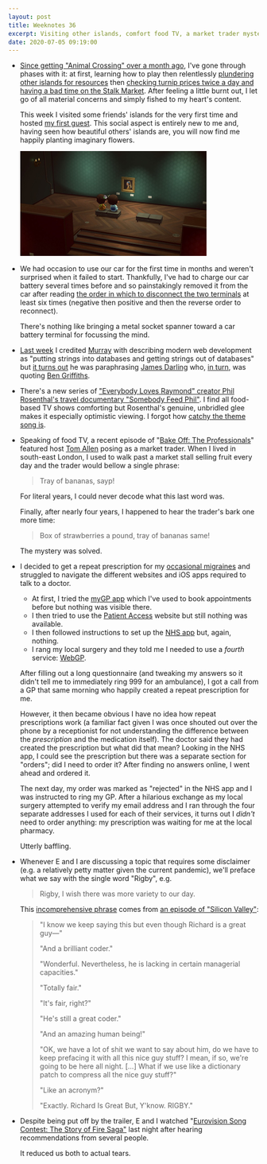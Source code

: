 ```yaml
---
layout: post
title: Weeknotes 36
excerpt: Visiting other islands, comfort food TV, a market trader mystery, not understanding prescriptions and unexpected sobbing.
date: 2020-07-05 09:19:00
---
```

*   [Since getting "Animal Crossing" over a month ago](/2020/05/24/weeknotes-30/), I've gone through phases with it: at first, learning how to play then relentlessly [plundering other islands for resources](https://tomstu.art/weeknotes-15-what-a-ride) then [checking turnip prices twice a day and having a bad time on the Stalk Market](/2020/06/07/weeknotes-32/). After feeling a little burnt out, I let go of all material concerns and simply fished to my heart's content.

    This week I visited some friends' islands for the very first time and hosted [my first guest](https://twitter.com/ShaneOnSwitch/status/1278770022081388544). This social aspect is entirely new to me and, having seen how beautiful others' islands are, you will now find me happily planting imaginary flowers.

    <p class="center"><a href="https://twitter.com/ShaneOnSwitch/status/1278770022081388544"><img src="/i/animalcrossing.jpg" width="375" height="211" alt></a></p>

*   We had occasion to use our car for the first time in months and weren't surprised when it failed to start. Thankfully, I've had to charge our car battery several times before and so painstakingly removed it from the car after reading [the order in which to disconnect the two terminals](https://www.wikihow.com/Disconnect-a-Car-Battery) at least six times (negative then positive and then the reverse order to reconnect).

    There's nothing like bringing a metal socket spanner toward a car battery terminal for focussing the mind.

*   [Last week](/2020/06/28/weeknotes-35/) I credited [Murray](http://www.h-lame.com/) with describing modern web development as "putting strings into databases and getting strings out of databases" but [it turns out](https://twitter.com/hlame/status/1277179500510543875) he was paraphrasing [James Darling](https://medium.com/@abscond/putting-strings-into-databases-and-then-taking-them-back-out-again-ce95c2ad2183) who, [in turn](https://twitter.com/abscond/status/1277182825016557569), was quoting [Ben Griffiths](https://twitter.com/beng/status/1277575198338883584).

*   There's a new series of ["Everybody Loves Raymond" creator Phil Rosenthal's travel documentary "Somebody Feed Phil"](https://www.netflix.com/title/80146601). I find all food-based TV shows comforting but Rosenthal's genuine, unbridled glee makes it especially optimistic viewing. I forgot how [catchy the theme song is](https://twitter.com/PhilRosenthal/status/949471533994594304).

*   Speaking of food TV, a recent episode of "[Bake Off: The Professionals](https://www.channel4.com/programmes/bake-off-the-professionals)" featured host [Tom Allen](https://www.tomindeed.com) posing as a market trader. When I lived in south-east London, I used to walk past a market stall selling fruit every day and the trader would bellow a single phrase:

    > Tray of bananas, sayp!

    For literal years, I could never decode what this last word was.

    Finally, after nearly four years, I happened to hear the trader's bark one more time:

    > Box of strawberries a pound, tray of bananas same!

    The mystery was solved.

*   I decided to get a repeat prescription for my [occasional migraines](/2020/03/29/weeknotes-22/) and struggled to navigate the different websites and iOS apps required to talk to a doctor.

    * At first, I tried the [myGP app](https://www.mygp.com) which I've used to book appointments before but nothing was visible there.
    * I then tried to use the [Patient Access](https://www.patientaccess.com) website but still nothing was available.
    * I then followed instructions to set up the [NHS app](https://www.nhs.uk/using-the-nhs/nhs-services/the-nhs-app/) but, again, nothing.
    * I rang my local surgery and they told me I needed to use a _fourth_ service: [WebGP](https://demo.webgp.com).

    After filling out a long questionnaire (and tweaking my answers so it didn't tell me to immediately ring 999 for an ambulance), I got a call from a GP that same morning who happily created a repeat prescription for me.

    However, it then became obvious I have no idea how repeat prescriptions work (a familiar fact given I was once shouted out over the phone by a receptionist for not understanding the difference between the _prescription_ and the medication itself). The doctor said they had created the prescription but what did that mean? Looking in the NHS app, I could see the prescription but there was a separate section for "orders"; did I need to order it? After finding no answers online, I went ahead and ordered it.

    The next day, my order was marked as "rejected" in the NHS app and I was instructed to ring my GP. After a hilarious exchange as my local surgery attempted to verify my email address and I ran through the four separate addresses I used for each of their services, it turns out I _didn't_ need to order anything: my prescription was waiting for me at the local pharmacy.

    Utterly baffling.

*   Whenever E and I are discussing a topic that requires some disclaimer (e.g. a relatively petty matter given the current pandemic), we'll preface what we say with the single word "Rigby", e.g.

    > Rigby, I wish there was more variety to our day.

    This [incomprehensive phrase](/2020/03/02/weeknotes-18/) comes from [an episode of "Silicon Valley"](https://youtu.be/IAGoLFCgNtY):

    > "I know we keep saying this but even though Richard is a great guy—"
    >
    > "And a brilliant coder."
    >
    > "Wonderful. Nevertheless, he is lacking in certain managerial capacities."
    >
    > "Totally fair."
    >
    > "It's fair, right?"
    >
    > "He's still a great coder."
    >
    > "And an amazing human being!"
    >
    > "OK, we have a lot of shit we want to say about him, do we have to keep prefacing it with all this nice guy stuff? I mean, if so, we're going to be here all night. [...] What if we use like a dictionary patch to compress all the nice guy stuff?"
    >
    > "Like an acronym?"
    >
    > "Exactly. Richard Is Great But, Y'know. RIGBY."

*   Despite being put off by the trailer, E and I watched "[Eurovision Song Contest: The Story of Fire Saga"](https://www.netflix.com/title/80244088) last night after hearing recommendations from several people.

    It reduced us both to actual tears.
